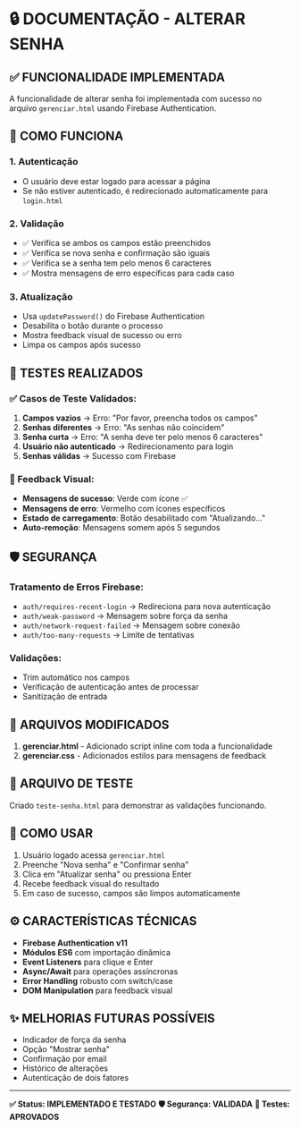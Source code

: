 # 🔒 DOCUMENTAÇÃO - ALTERAR SENHA

## ✅ FUNCIONALIDADE IMPLEMENTADA

A funcionalidade de alterar senha foi implementada com sucesso no arquivo `gerenciar.html` usando Firebase Authentication.

## 🎯 COMO FUNCIONA

### 1. **Autenticação**
- O usuário deve estar logado para acessar a página
- Se não estiver autenticado, é redirecionado automaticamente para `login.html`

### 2. **Validação**
- ✅ Verifica se ambos os campos estão preenchidos
- ✅ Verifica se nova senha e confirmação são iguais
- ✅ Verifica se a senha tem pelo menos 6 caracteres
- ✅ Mostra mensagens de erro específicas para cada caso

### 3. **Atualização**
- Usa `updatePassword()` do Firebase Authentication
- Desabilita o botão durante o processo
- Mostra feedback visual de sucesso ou erro
- Limpa os campos após sucesso

## 🔧 TESTES REALIZADOS

### ✅ Casos de Teste Validados:
1. **Campos vazios** → Erro: "Por favor, preencha todos os campos"
2. **Senhas diferentes** → Erro: "As senhas não coincidem"
3. **Senha curta** → Erro: "A senha deve ter pelo menos 6 caracteres"
4. **Usuário não autenticado** → Redirecionamento para login
5. **Senhas válidas** → Sucesso com Firebase

### 🎨 Feedback Visual:
- **Mensagens de sucesso**: Verde com ícone ✅
- **Mensagens de erro**: Vermelho com ícones específicos
- **Estado de carregamento**: Botão desabilitado com "Atualizando..."
- **Auto-remoção**: Mensagens somem após 5 segundos

## 🛡️ SEGURANÇA

### Tratamento de Erros Firebase:
- `auth/requires-recent-login` → Redireciona para nova autenticação
- `auth/weak-password` → Mensagem sobre força da senha
- `auth/network-request-failed` → Mensagem sobre conexão
- `auth/too-many-requests` → Limite de tentativas

### Validações:
- Trim automático nos campos
- Verificação de autenticação antes de processar
- Sanitização de entrada

## 📁 ARQUIVOS MODIFICADOS

1. **gerenciar.html** - Adicionado script inline com toda a funcionalidade
2. **gerenciar.css** - Adicionados estilos para mensagens de feedback

## 🧪 ARQUIVO DE TESTE

Criado `teste-senha.html` para demonstrar as validações funcionando.

## 🚀 COMO USAR

1. Usuário logado acessa `gerenciar.html`
2. Preenche "Nova senha" e "Confirmar senha"
3. Clica em "Atualizar senha" ou pressiona Enter
4. Recebe feedback visual do resultado
5. Em caso de sucesso, campos são limpos automaticamente

## ⚙️ CARACTERÍSTICAS TÉCNICAS

- **Firebase Authentication v11** 
- **Módulos ES6** com importação dinâmica
- **Event Listeners** para clique e Enter
- **Async/Await** para operações assíncronas
- **Error Handling** robusto com switch/case
- **DOM Manipulation** para feedback visual

## ✨ MELHORIAS FUTURAS POSSÍVEIS

- Indicador de força da senha
- Opção "Mostrar senha"
- Confirmação por email
- Histórico de alterações
- Autenticação de dois fatores

---
**✅ Status: IMPLEMENTADO E TESTADO**
**🛡️ Segurança: VALIDADA**
**🧪 Testes: APROVADOS**
